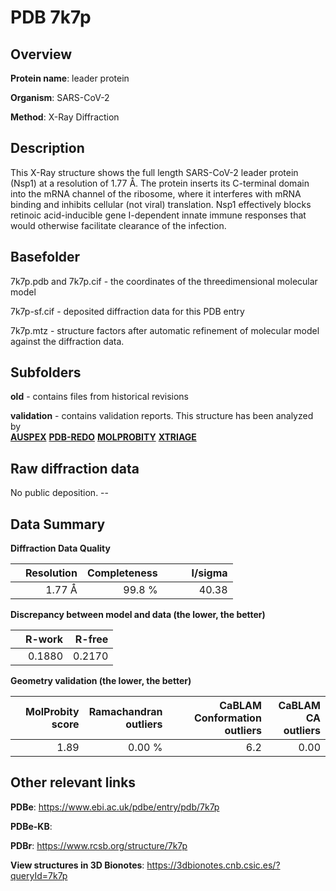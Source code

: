 # PDB 7k7p

## Overview

**Protein name**: leader protein

**Organism**: SARS-CoV-2

**Method**: X-Ray Diffraction

## Description

This X-Ray structure shows the full length SARS-CoV-2 leader protein (Nsp1) at a resolution of 1.77 Å. The protein inserts its C-terminal domain into the mRNA channel of the ribosome, where it interferes with mRNA binding and inhibits cellular (not viral) translation. Nsp1 effectively blocks retinoic acid-inducible gene I-dependent innate immune responses that would otherwise facilitate clearance of the infection.

## Basefolder

7k7p.pdb and 7k7p.cif - the coordinates of the threedimensional molecular model

7k7p-sf.cif - deposited diffraction data for this PDB entry

7k7p.mtz - structure factors after automatic refinement of molecular model against the diffraction data.

## Subfolders



**old** - contains files from historical revisions

**validation** - contains validation reports. This structure has been analyzed by <br>[**AUSPEX**](https://github.com/thorn-lab/coronavirus_structural_task_force/tree/master/pdb/leader_protein/SARS-CoV-2/7k7p/validation/auspex) [**PDB-REDO**](https://github.com/thorn-lab/coronavirus_structural_task_force/tree/master/pdb/leader_protein/SARS-CoV-2/7k7p/validation/pdb-redo) [**MOLPROBITY**](https://github.com/thorn-lab/coronavirus_structural_task_force/tree/master/pdb/leader_protein/SARS-CoV-2/7k7p/validation/molprobity) [**XTRIAGE**](https://github.com/thorn-lab/coronavirus_structural_task_force/blob/master/pdb/leader_protein/SARS-CoV-2/7k7p/validation/Xtriage_output.log)   



## Raw diffraction data

No public deposition. --<br> 

## Data Summary
**Diffraction Data Quality**

|   | Resolution | Completeness| I/sigma |
|---|-------------:|----------------:|--------------:|
|   |1.77 Å|99.8  %|<img width=50/>40.38|

**Discrepancy between model and data (the lower, the better)**

|   | **R-work**| **R-free**   
|---|-------------:|----------------:|           
||  0.1880|  0.2170|

**Geometry validation (the lower, the better)**

|   |**MolProbity<br>score**| **Ramachandran<br>outliers** | **CaBLAM<br>Conformation outliers** | **CaBLAM<br>CA outliers** |
|---|-------------:|----------------:|----------------:|----------------:|
||  1.89|  0.00 %|6.2|0.00|

 

 



## Other relevant links 
**PDBe**:  https://www.ebi.ac.uk/pdbe/entry/pdb/7k7p

**PDBe-KB**:  
 
**PDBr**: https://www.rcsb.org/structure/7k7p 

**View structures in 3D Bionotes**: https://3dbionotes.cnb.csic.es/?queryId=7k7p

